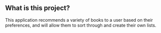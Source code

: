 ## What is this project?

This application recommends a variety of books to a user based on their preferences, and will allow them to sort through and create their own lists.

